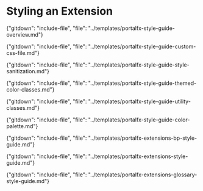 
# Styling an Extension 

<!--  required section -->

{"gitdown": "include-file", "file": "../templates/portalfx-style-guide-overview.md"}

{"gitdown": "include-file", "file": "../templates/portalfx-style-guide-custom-css-file.md"}

{"gitdown": "include-file", "file": "../templates/portalfx-style-guide-style-sanitization.md"}

{"gitdown": "include-file", "file": "../templates/portalfx-style-guide-themed-color-classes.md"}

{"gitdown": "include-file", "file": "../templates/portalfx-style-guide-utility-classes.md"}

{"gitdown": "include-file", "file": "../templates/portalfx-style-guide-color-palette.md"}

{"gitdown": "include-file", "file": "../templates/portalfx-extensions-bp-style-guide.md"}

{"gitdown": "include-file", "file": "../templates/portalfx-extensions-style-guide.md"}

{"gitdown": "include-file", "file": "../templates/portalfx-extensions-glossary-style-guide.md"}


